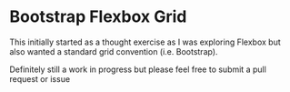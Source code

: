Bootstrap Flexbox Grid
======================

This initially started as a thought exercise as I was exploring Flexbox but also wanted a standard grid convention (i.e. Bootstrap).

Definitely still a work in progress but please feel free to submit a pull request or issue

